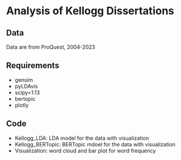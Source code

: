 # Analysis of Kellogg Dissertations
## Data
Data are from ProQuest, 2004-2023

## Requirements
* gensim
* pyLDAvis
* scipy<1.13
* bertopic
* plotly

## Code
* Kellogg_LDA: LDA model for the data with visualization
* Kellogg_BERTopic: BERTopic mdoel for the data with visualization
* Visualization: word cloud and bar plot for word frequency
